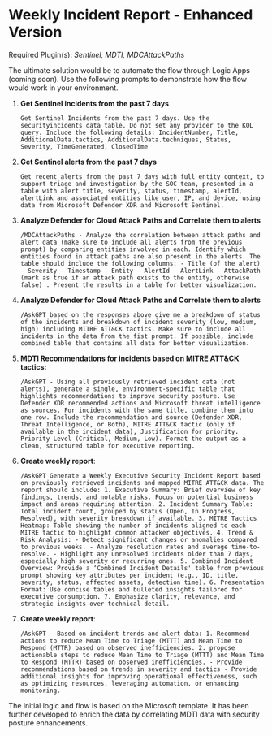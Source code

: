 # Weekly Incident Report - Enhanced Version

Required Plugin(s): *Sentinel, MDTI, MDCAttackPaths*

The ultimate solution would be to automate the flow through Logic Apps (coming soon). Use the following prompts to demonstrate how the flow would work in your environment.

1. **Get Sentinel incidents from the past 7 days**
    ```
    Get Sentinel Incidents from the past 7 days. Use the securityincidents data table. Do not set any provider to the KQL query. Include the following details: IncidentNumber, Title, AdditionalData.tactics, AdditionalData.techniques, Status, Severity, TimeGenerated, ClosedTime
    ```

2. **Get Sentinel alerts from the past 7 days**
    ```
    Get recent alerts from the past 7 days with full entity context, to support triage and investigation by the SOC team, presented in a table with alert title, severity, status, timestamp, alertId, alertLink and associated entities like user, IP, and device, using data from Microsoft Defender XDR and Microsoft Sentinel.
    ```

3. **Analyze Defender for Cloud Attack Paths and Correlate them to alerts**
    ```
    /MDCAttackPaths - Analyze the correlation between attack paths and alert data (make sure to include all alerts from the previous prompt) by comparing entities involved in each. Identify which entities found in attack paths are also present in the alerts. The table should include the following columns: - Title (of the alert) - Severity - Timestamp - Entity - AlertId - AlertLink - AttackPath (mark as true if an attack path exists to the entity, otherwise false) . Present the results in a table for better visualization.
    ```

4. **Analyze Defender for Cloud Attack Paths and Correlate them to alerts**
    ```
    /AskGPT based on the responses above give me a breakdown of status of the incidents and breakdown of incident severity (low, medium, high) including MITRE ATT&CK tactics. Make sure to include all incidents in the data from the fist prompt. If possible, include combined table that contains all data for better visualization.
    ```
   
5. **MDTI Recommendations for incidents based on MITRE ATT&CK tactics:**
    ```
    /AskGPT - Using all previously retrieved incident data (not alerts), generate a single, environment-specific table that highlights recommendations to improve security posture. Use Defender XDR recommended actions and Microsoft threat intelligence as sources. For incidents with the same title, combine them into one row. Include the recommendation and source (Defender XDR, Threat Intelligence, or Both), MITRE ATT&CK tactic (only if available in the incident data), Justification for priority. Priority Level (Critical, Medium, Low). Format the output as a clean, structured table for executive reporting.
    ```
   
6. **Create weekly report**:
    ```
    /AskGPT Generate a Weekly Executive Security Incident Report based on previously retrieved incidents and mapped MITRE ATT&CK data. The report should include: 1. Executive Summary: Brief overview of key findings, trends, and notable risks. Focus on potential business impact and areas requiring attention. 2. Incident Summary Table: Total incident count, grouped by status (Open, In Progress, Resolved), with severity breakdown if available. 3. MITRE Tactics Heatmap: Table showing the number of incidents aligned to each MITRE tactic to highlight common attacker objectives. 4. Trend & Risk Analysis: - Detect significant changes or anomalies compared to previous weeks. - Analyze resolution rates and average time-to-resolve. - Highlight any unresolved incidents older than 7 days, especially high severity or recurring ones. 5. Combined Incident Overview: Provide a ‘Combined Incident Details' table from previous prompt showing key attributes per incident (e.g., ID, title, severity, status, affected assets, detection time). 6. Presentation Format: Use concise tables and bulleted insights tailored for executive consumption. 7. Emphasize clarity, relevance, and strategic insights over technical detail.
    ```

7. **Create weekly report**:
    ```
    /AskGPT - Based on incident trends and alert data: 1. Recommend actions to reduce Mean Time to Triage (MTTT) and Mean Time to Respond (MTTR) based on observed inefficiencies. 2. propose actionable steps to reduce Mean Time to Triage (MTTT) and Mean Time to Respond (MTTR) based on observed inefficiencies. - Provide recommendations based on trends in severity and tactics - Provide additional insights for improving operational effectiveness, such as optimizing resources, leveraging automation, or enhancing monitoring.
    ```

The initial logic and flow is based on the Microsoft template. It has been further developed to enrich the data by correlating MDTI data with security posture enhancements.
